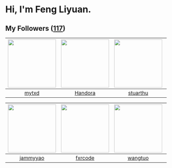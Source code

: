 # Hi, I'm Feng Liyuan.

## My Followers ([117](https://github.com/SunRunAway?tab=followers))

| <img src="https://avatars.githubusercontent.com/u/43415053?v=4" width="150" height="150" /> | <img src="https://avatars.githubusercontent.com/u/25010034?v=4" width="150" height="150" /> | <img src="https://avatars.githubusercontent.com/u/16526001?v=4" width="150" height="150" /> | <img src="https://avatars.githubusercontent.com/u/10810759?v=4" width="150" height="150" /> |
| :-----------------------------------------------------------------------------------------: | :-----------------------------------------------------------------------------------------: | :-----------------------------------------------------------------------------------------: | :-----------------------------------------------------------------------------------------: |
|                              [mytxd](https://github.com/mytxd)                              |                            [Handora](https://github.com/Handora)                            |                           [stuarthu](https://github.com/stuarthu)                           |                             [CarlJi](https://github.com/CarlJi)                             |

| <img src="https://avatars.githubusercontent.com/u/38520451?v=4" width="150" height="150" /> | <img src="https://avatars.githubusercontent.com/u/13307594?v=4" width="150" height="150" /> | <img src="https://avatars.githubusercontent.com/u/1171686?v=4" width="150" height="150" /> | <img src="https://avatars.githubusercontent.com/u/1464115?v=4" width="150" height="150" /> |
| :-----------------------------------------------------------------------------------------: | :-----------------------------------------------------------------------------------------: | :----------------------------------------------------------------------------------------: | :----------------------------------------------------------------------------------------: |
|                           [jammyyao](https://github.com/jammyyao)                           |                            [fxrcode](https://github.com/fxrcode)                            |                            [wangtuo](https://github.com/wangtuo)                           |                             [chzyer](https://github.com/chzyer)                            |